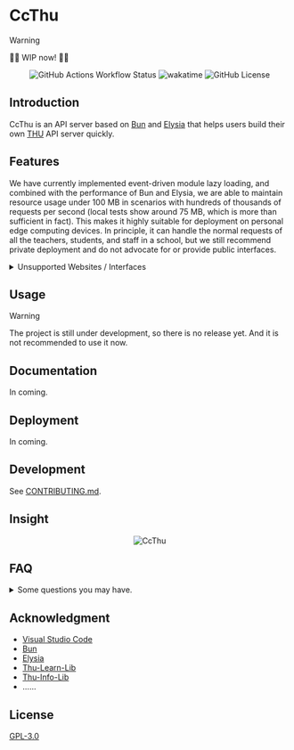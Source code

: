 # CcThu

> [!WARNING]
> 🚧🚧 WIP now! 🚧🚧

<div align="center">

![GitHub Actions Workflow Status](https://img.shields.io/github/actions/workflow/status/chillcicada/CcThu/ci.yml) ![wakatime](https://wakatime.com/badge/user/018b2987-2ecc-45d3-9469-0a8572bb2e32/project/91a7b714-6008-4492-922d-1612f32c1635.svg) ![GitHub License](https://img.shields.io/github/license/chillcicada/CcThu)

</div>

## Introduction

CcThu is an API server based on [Bun](https://bun.sh) and [Elysia](https://elysiajs.com) that helps users build their own [THU](https://www.tsinghua.edu.cn) API server quickly.

## Features

We have currently implemented event-driven module lazy loading, and combined with the performance of Bun and Elysia, we are able to maintain resource usage under 100 MB in scenarios with hundreds of thousands of requests per second (local tests show around 75 MB, which is more than sufficient in fact). This makes it highly suitable for deployment on personal edge computing devices. In principle, it can handle the normal requests of all the teachers, students, and staff in a school, but we still recommend private deployment and do not advocate for or provide public interfaces.

<details>

<summary>Unsupported Websites / Interfaces</summary>

> [!WARNING]
> We won't provide any support for interfaces that are prone to be easily abused.

e.g.:

- lib.tsinghua.edu.cn / 图书馆阅读相关接口
- ...

If you privately implement relevant interfaces and cause abuse and are punished, you are responsible for the consequences and we have nothing to do with the responsibility. The right of interpretation belongs to us.

</details>

## Usage

> [!WARNING]
> The project is still under development, so there is no release yet. And it is not recommended to use it now.

## Documentation

In coming.

## Deployment

In coming.

<!-- > [!IMPORTANT]
> 我们不建议您采用 Fork 的方式公开部署本项目，因为这样可能容易泄露您的个人信息。在未来我们会考虑为加入认证机制来提供安全性，但我们仍然优先推荐私有部署（原因在于一些自动化服务可能需要长期存储您的信息，但我们也很提供必要的加密保证），具体方法见下。

- docker

> 如果您想要参与开发或是个性化您的 API 服务（如何使用 API 服务不算此类），根据协议，我们希望您能够 Fork 本项目或以其他形式开源您的修改，但请注意不要使您的个人信息泄露。 -->

## Development

See [CONTRIBUTING.md](./CONTRIBUTING.md).

## Insight

<div align="center">

![CcThu](https://repobeats.axiom.co/api/embed/7b84f1d5737a1499abd6010db0735512d3ab6c7c.svg)

</div>

<!-- ## Afterwords

> [!IMPORTANT]
> The content has nothing to do with the project, and it includes some personal feelings (such as complaints) of the author.
> As it's not recommended, and you can ignore it.

If you want to see, at [here](https://chillcicada.com/articles/endpapers_1#about-ccthu). -->

## FAQ

<details>

<summary>Some questions you may have.</summary>

- Q: How does this API server work?

  A: Use cookies and to simulate login, and then use the request to get the data, and finally parse the data on server and return it to the user. We manually maintain the cookie mechanisms.

- Q: What is the frequency of updates/commits?

  A: Every Friday evening (UTC+8). Exculding some special cases.

- Q: What's the development plan?

  A: I'm currently working for the releasing of version 0.1.0. Learn more at [here](https://github.com/chillcicada/CcThu/issues/1). For I'm very busy 😎, I may only focus on key parts of the development before v0.1.0. It's due to released in the August and September of this year.

<!-- - Q: 这是否会造成恶性竞争的情况？

  A: 这个问题我在 [Afterwords](#afterwords) 里面也有提及，首先我是出于解决自身需求而决定开发这个项目的，其次，本项目的逻辑均是解析公开的界面内容，并以更精简的方式回复，此外，一些类似的项目也在被使用着，比如 [Thu-Info-Lib](https://www.npmjs.com/package/@thu-info/lib) 和 [Thu-Learn-Lib](https://www.npmjs.com/package/@thu-info/lib) 延伸的 [Learn-Helper](https://github.com/Harry-Chen/Learn-Helper) 和 [Thu-Info](https://github.com/thu-info-community/thu-info-app) 等，就目前的情况来看，这些项目并没有造成恶性竞争的情况。同时，出于更妥善的想法，本项目也以 GPL-3.0 协议开源，希望能够帮助到更多的人。

- Q: 本项目是否会采取一些推广的手段，比如与官方合作，或是其他方式？

  A: 本项目的初衷是为了解决自身需求，所以并没有考虑过推广的问题，客观上讲，我并不反对推广，但同时我希望任何行为（包括推广）都不能泄露开发者的个人隐私等权益，否则我可能会因此要求拒绝推广，同时，在这一点的考量上，我可能不会参与官方的合作。至于有多少人会用到这个项目，我认为这与我开发这个项目的想法无关，我也不关心会被多少人使用。 -->

</details>

## Acknowledgment

- [Visual Studio Code](https://code.visualstudio.com)
- [Bun](https://bun.sh)
- [Elysia](https://elysiajs.com)
- [Thu-Learn-Lib](https://github.com/Harry-Chen/THU-Learn-Lib)
- [Thu-Info-Lib](https://www.npmjs.com/package/@thu-info/lib)
- ......

## License

[GPL-3.0](https://www.gnu.org/licenses/gpl-3.0.html)
